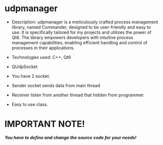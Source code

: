 # udpmanager
- Description: udpmanager is a meticulously crafted process management library, named Commander, designed to be user-friendly and easy to use. It is specifically tailored for my projects and utilizes the power of Qt6. The library empowers developers with intuitive process management capabilities, enabling efficient handling and control of processes in their applications.
- Technologies used: C++, Qt6

- QUdpSocket
- You have 2 socket.
- Sender socket sends data from main thread
- Receiver listen from another thread that hidden from programmer.
- Easy to use class.

# IMPORTANT NOTE!
***You have to define and change the source code for your needs!***
